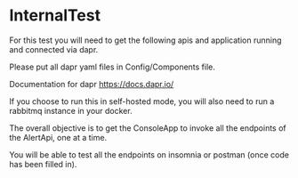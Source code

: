 # InternalTest

For this test you will need to get the following apis and application running and connected via dapr.

Please put all dapr yaml files in Config/Components file.

Documentation for dapr https://docs.dapr.io/

If you choose to run this in self-hosted mode, you will also need to run a rabbitmq instance in your docker.

The overall objective is to get the ConsoleApp to invoke all the endpoints of the AlertApi, one at a time.

You will be able to test all the endpoints on insomnia or postman (once code has been filled in).